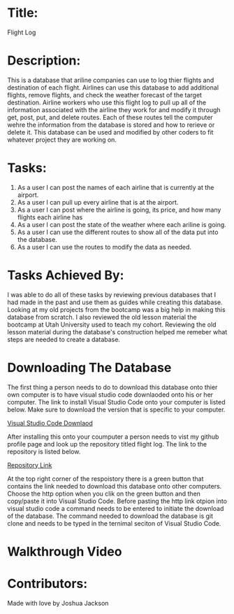# Title:
Flight Log

# Description:
This is a database that ariline companies can use to log thier flights and destination of each flight. 
Airlines can use this database to add additional flights, remove flights, and check the weather forecast of the
target destination. Airline workers who use this flight log to pull up all of the information associated with the 
airline they work for and modify it through get, post, put, and delete routes. Each of these routes tell 
the computer wehre the information from the database is stored and how to rerieve or delete it. This database can 
be used and modified by other coders to fit whatever project they are working on. 

# Tasks:
1. As a user I can post the names of each airline that is currently at the airport.
2. As a user I can pull up every airline that is at the airport.
3. As a user I can post where the airline is going, its price, and how many flights each airline has
4. As a user I can post the state of the weather where each ariline is going. 
5. As a user I can use the different routes to show all of the data put into the database.
6. As a user I can use the routes to modify the data as needed. 

# Tasks Achieved By: 
I was able to do all of these tasks by reviewing previous databases that I had made in the past and use 
them as guides while creating this database. Looking at my old projects from the bootcamp was a big help 
in making this database from scratch. I also reviewed the old lesson material the bootcamp at Utah University 
used to teach my cohort. Reviewing the old lesson material during the database's construction helped me remeber 
what steps are needed to create a database. 

# Downloading The Database
The first thing a person needs to do to download this database onto thier own computer is to have visual studio code downlaoded
onto his or her computer. The link to install Visual Studio Code onto your computer is listed below. Make sure to download the version
that is specific to your computer. 

<a href="https://code.visualstudio.com/download">Visual Studio Code Downlaod</a>

After installing this onto your coumputer a person needs to vist my github profile page and look up the repository titled 
flight log. The link to the repository is listed below.

<a href="https://github.com/Joker282855/mongoose-database-again">Repository Link</a>

At the top right corner of the respoistory there is a green button that contains the link needed to download this database
onto other computers. Choose the http option when you clik on the green button and then copy/paste it into Visual Studio 
Code. Before pasting the http link otpion into visual studio code a command needs to be entered to initiate the download
of the database. The command needed to download the database is git clone and needs to be typed in the ternimal
seciton of Visual Studio Code.

# Walkthrough Video

# Contributors:
Made with love by Joshua Jackson